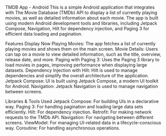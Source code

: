 TMDB App - Android
This is a simple Android application that integrates with The Movie Database (TMDb) API to display a list of currently playing movies, as well as detailed information about each movie. The app is built using modern Android development tools and libraries, including Jetpack Compose, Navigation, Hilt for dependency injection, and Paging 3 for efficient data loading and pagination.

Features
Display Now Playing Movies: The app fetches a list of currently playing movies and shows them on the main screen.
Movie Details: Users can tap on a movie to view detailed information, such as the title, overview, release date, and more.
Paging with Paging 3: Uses the Paging 3 library to load movies in pages, improving performance when displaying large datasets.
Dependency Injection with Hilt: Hilt is used to manage dependencies and simplify the overall architecture of the application.
Jetpack Compose: UI is built using Jetpack Compose, a modern UI toolkit for Android.
Navigation: Jetpack Navigation is used to manage navigation between screens.

Libraries & Tools Used
Jetpack Compose: For building UIs in a declarative way.
Paging 3: For handling pagination and loading large data sets efficiently.
Hilt: For dependency injection.
Retrofit: For making network requests to the TMDb API.
Navigation: For navigating between different screens.
ViewModel: For managing UI-related data in a lifecycle-conscious way.
Coroutine: For handling asynchronous operations.

